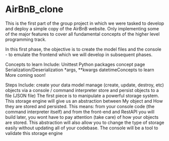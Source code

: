 # AirBnB_clone
This is the first part of the group project in which we were tasked to develop and deploy a simple copy of the AirBnB website. Only implementing some of the major features to cover all fundamental concepts of the higher level programming track.

In this first phase, the objective is to create the model files and the console - to emulate the frontend which we will develop in subsequent phases.

Concepts to learn Include:
Unittest
Python packages concept page
Serialization/Deserialization
*args, **kwargs
datetimeConcepts to learn
More coming soon!

Steps Include:
create your data model
manage (create, update, destroy, etc) objects via a console / command interpreter
store and persist objects to a file (JSON file)
The first piece is to manipulate a powerful storage system. This storage engine will give us an abstraction between My object and How they are stored and persisted. This means: from your console code (the command interpreter itself) and from the front-end and RestAPI you will build later, you wont have to pay attention (take care) of how your objects are stored.
This abstraction will also allow you to change the type of storage easily without updating all of your codebase.
The console will be a tool to validate this storage engine
